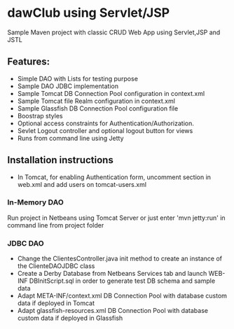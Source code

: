 dawClub using Servlet/JSP
==========

Sample Maven project with classic CRUD Web App using Servlet,JSP and JSTL

Features:
-------------
- Simple DAO with Lists for testing purpose
- Sample DAO JDBC implementation
- Sample Tomcat DB Connection Pool configuration in context.xml
- Sample Tomcat file Realm  configuration in context.xml
- Sample Glassfish DB Connection Pool configuration file
- Boostrap styles
- Optional access constraints for Authentication/Authorization.
- Sevlet Logout controller and optional logout button for views
- Runs from command line using Jetty

Installation instructions
----------------
- In Tomcat, for enabling Authentication form, uncomment <Auth-constraint> section in web.xml and add users on tomcat-users.xml

### In-Memory DAO
Run project in Netbeans using Tomcat Server or just enter 'mvn jetty:run' in command line from project folder

### JDBC DAO
* Change the ClientesController.java init method to create an instance of the ClienteDAOJDBC class
* Create a Derby Database from Netbeans Services tab and launch WEB-INF DBInitScript.sql in order to generate test DB schema and sample data
* Adapt META-INF/context.xml DB Connection Pool with database custom data if deployed in Tomcat
* Adapt glassfish-resources.xml DB Connection Pool with database custom data if deployed in Glassfish
